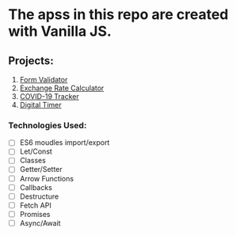 # The apss in this repo are created with Vanilla JS.

## Projects:

1. [Form Validator](https://anuptamang.github.io/Vanilla-Apps/1-form-validator/)
2. [Exchange Rate Calculator](https://anuptamang.github.io/Vanilla-Apps/2.exchange-rate-calculator/)
3. [COVID-19 Tracker](https://anuptamang.github.io/Vanilla-Apps/3.covid-19-tracker/src/)
4. [Digital Timer](https://anuptamang.github.io/Vanilla-Apps/4.digital-timer/)

### Technologies Used:

- [ ] ES6 moudles import/export
- [ ] Let/Const
- [ ] Classes
- [ ] Getter/Setter
- [ ] Arrow Functions
- [ ] Callbacks
- [ ] Destructure
- [ ] Fetch API
- [ ] Promises
- [ ] Async/Await
